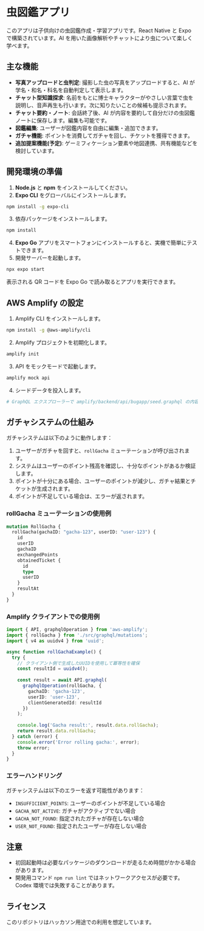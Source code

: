 # 虫図鑑アプリ

このアプリは子供向けの虫図鑑作成・学習アプリです。React Native と Expo で構築されています。AI を用いた画像解析やチャットにより虫について楽しく学べます。

## 主な機能

- **写真アップロードと虫判定**: 撮影した虫の写真をアップロードすると、AI が学名・和名・科名を自動判定して表示します。
- **チャット型知識探求**: 名前をもとに博士キャラクターがやさしい言葉で虫を説明し、音声再生も行います。次に知りたいことの候補も提示されます。
- **チャット要約・ノート**: 会話終了後、AI が内容を要約して自分だけの虫図鑑ノートに保存します。編集も可能です。
- **図鑑編集**: ユーザーが図鑑内容を自由に編集・追加できます。
- **ガチャ機能**: ポイントを消費してガチャを回し、チケットを獲得できます。
- **追加提案機能(予定)**: ゲーミフィケーション要素や地図連携、共有機能などを検討しています。

## 開発環境の準備

1. **Node.js** と **npm** をインストールしてください。
2. **Expo CLI** をグローバルにインストールします。

```bash
npm install -g expo-cli
```

3. 依存パッケージをインストールします。

```bash
npm install
```

4. **Expo Go** アプリをスマートフォンにインストールすると、実機で簡単にテストできます。
5. 開発サーバーを起動します。

```bash
npx expo start
```

表示される QR コードを Expo Go で読み取るとアプリを実行できます。

## AWS Amplify の設定

1. Amplify CLI をインストールします。

```bash
npm install -g @aws-amplify/cli
```

2. Amplify プロジェクトを初期化します。

```bash
amplify init
```

3. API をモックモードで起動します。

```bash
amplify mock api
```

4. シードデータを投入します。

```bash
# GraphQL エクスプローラーで amplify/backend/api/bugapp/seed.graphql の内容を実行
```

## ガチャシステムの仕組み

ガチャシステムは以下のように動作します：

1. ユーザーがガチャを回すと、`rollGacha` ミューテーションが呼び出されます。
2. システムはユーザーのポイント残高を確認し、十分なポイントがあるか検証します。
3. ポイントが十分にある場合、ユーザーのポイントが減少し、ガチャ結果とチケットが生成されます。
4. ポイントが不足している場合は、エラーが返されます。

### rollGacha ミューテーションの使用例

```graphql
mutation RollGacha {
  rollGacha(gachaID: "gacha-123", userID: "user-123") {
    id
    userID
    gachaID
    exchangedPoints
    obtainedTicket {
      id
      type
      userID
    }
    resultAt
  }
}
```

### Amplify クライアントでの使用例

```typescript
import { API, graphqlOperation } from 'aws-amplify';
import { rollGacha } from './src/graphql/mutations';
import { v4 as uuidv4 } from 'uuid';

async function rollGachaExample() {
  try {
    // クライアント側で生成したUUIDを使用して冪等性を確保
    const resultId = uuidv4();
    
    const result = await API.graphql(
      graphqlOperation(rollGacha, {
        gachaID: 'gacha-123',
        userID: 'user-123',
        clientGeneratedId: resultId
      })
    );
    
    console.log('Gacha result:', result.data.rollGacha);
    return result.data.rollGacha;
  } catch (error) {
    console.error('Error rolling gacha:', error);
    throw error;
  }
}
```

### エラーハンドリング

ガチャシステムは以下のエラーを返す可能性があります：

- `INSUFFICIENT_POINTS`: ユーザーのポイントが不足している場合
- `GACHA_NOT_ACTIVE`: ガチャがアクティブでない場合
- `GACHA_NOT_FOUND`: 指定されたガチャが存在しない場合
- `USER_NOT_FOUND`: 指定されたユーザーが存在しない場合

## 注意

- 初回起動時は必要なパッケージのダウンロードが走るため時間がかかる場合があります。
- 開発用コマンド `npm run lint` ではネットワークアクセスが必要です。Codex 環境では失敗することがあります。

## ライセンス

このリポジトリはハッカソン用途での利用を想定しています。
